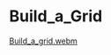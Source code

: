 # Build_a_Grid
[Build_a_grid.webm](https://user-images.githubusercontent.com/110240819/235319008-7271ed4e-8d8a-483e-8ff5-b8ac07aa2ce3.webm)
